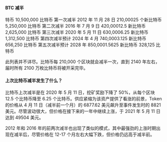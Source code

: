 #### BTC 减半

特币 10,500,000 比特币
第一次减半 2012 年 11 月 28 日 210,00025 个新比特币 5,250,000 比特币
第二次减半 2016 年 7 月 9 日 420,00012.5 新比特币 2,625,000 比特币
第三次减半 2020 年 5 月 11 日 630,0006.25 新比特币 1,312,500 比特币
第四次减半预计 2024 年 4 月 740,0003.125 新比特币 656,250 比特币
第五次减半预计 2028 年 850,0001.5625 新比特币 328,125 比特币

此列表并不详尽。比特币每 210,000 个区块就会减半一次，直到 2140 年左右，届时所有 2100 万枚比特币将被开采完毕。

#### 上次比特币减半发生了什么？

比特币上次减半是在 2020 年 5 月 11 日，挖矿奖励下降了 50%，从每个区块 12.5 个比特币降至 6.25 个比特币。供应紧缩为该资产提供了看涨的前景，Token 的价格从 4 月 11 日（减半前一个月）的 6877.62 美元飙升至事件发生时的 8821 美元。尽管波动很大，但价格在接下来的一年中继续上涨，于 2021 年 5 月 11 日达到 49504 美元。

2012 年和 2016 年的前两次减半也出现了类似的模式，其中最强劲的上涨时期出现在减半后，尽管价格在 12-17 个月左右大幅下跌，但价格仍远高于减半前。
